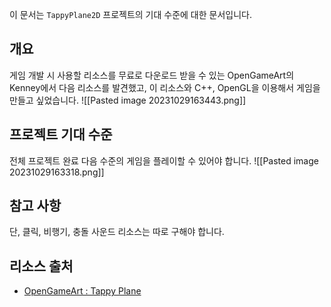 이 문서는 `TappyPlane2D` 프로젝트의 기대 수준에 대한 문서입니다.

## 개요
게임 개발 시 사용할 리소스를 무료로 다운로드 받을 수 있는 OpenGameArt의 Kenney에서 다음 리소스를 발견했고, 이 리소스와 C++, OpenGL을 이용해서 게임을 만들고 싶었습니다.
![[Pasted image 20231029163443.png]]

## 프로젝트 기대 수준
전체 프로젝트 완료 다음 수준의 게임을 플레이할 수 있어야 합니다.
![[Pasted image 20231029163318.png]]

## 참고 사항
단, 클릭, 비행기, 충돌 사운드 리소스는 따로 구해야 합니다.

## 리소스 출처
- [OpenGameArt : Tappy Plane](https://opengameart.org/content/tappy-plane)